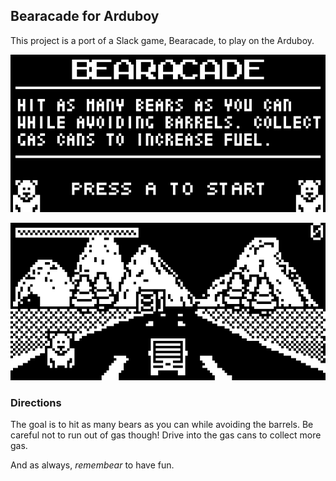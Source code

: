 ## Bearacade for Arduboy

This project is a port of a Slack game, Bearacade, to play on the Arduboy.

![Title](./docs/title.png)

![Game Play](./docs/gameplay.png)

### Directions

The goal is to hit as many bears as you can while avoiding the barrels. Be careful not to run out of gas though! Drive into the gas cans to collect more gas.

And as always, _remembear_ to have fun.